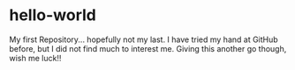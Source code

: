 # hello-world
My first Repository... hopefully not my last.
I have tried my hand at GitHub before, but I did not find much to interest me. 
Giving this another go though, wish me luck!!
